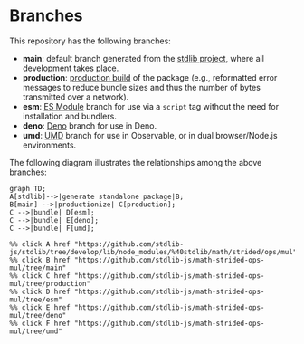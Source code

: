 <!--

@license Apache-2.0

Copyright (c) 2022 The Stdlib Authors.

Licensed under the Apache License, Version 2.0 (the "License");
you may not use this file except in compliance with the License.
You may obtain a copy of the License at

    http://www.apache.org/licenses/LICENSE-2.0

Unless required by applicable law or agreed to in writing, software
distributed under the License is distributed on an "AS IS" BASIS,
WITHOUT WARRANTIES OR CONDITIONS OF ANY KIND, either express or implied.
See the License for the specific language governing permissions and
limitations under the License.

-->

# Branches

This repository has the following branches:

-   **main**: default branch generated from the [stdlib project][stdlib-url], where all development takes place.
-   **production**: [production build][production-url] of the package (e.g., reformatted error messages to reduce bundle sizes and thus the number of bytes transmitted over a network).
-   **esm**: [ES Module][esm-url] branch for use via a `script` tag without the need for installation and bundlers.
-   **deno**: [Deno][deno-url] branch for use in Deno.
-   **umd**: [UMD][umd-url] branch for use in Observable, or in dual browser/Node.js environments.

The following diagram illustrates the relationships among the above branches:

```mermaid
graph TD;
A[stdlib]-->|generate standalone package|B;
B[main] -->|productionize| C[production];
C -->|bundle| D[esm];
C -->|bundle| E[deno];
C -->|bundle| F[umd];

%% click A href "https://github.com/stdlib-js/stdlib/tree/develop/lib/node_modules/%40stdlib/math/strided/ops/mul"
%% click B href "https://github.com/stdlib-js/math-strided-ops-mul/tree/main"
%% click C href "https://github.com/stdlib-js/math-strided-ops-mul/tree/production"
%% click D href "https://github.com/stdlib-js/math-strided-ops-mul/tree/esm"
%% click E href "https://github.com/stdlib-js/math-strided-ops-mul/tree/deno"
%% click F href "https://github.com/stdlib-js/math-strided-ops-mul/tree/umd"
```

[stdlib-url]: https://github.com/stdlib-js/stdlib/tree/develop/lib/node_modules/%40stdlib/math/strided/ops/mul
[production-url]: https://github.com/stdlib-js/math-strided-ops-mul/tree/production
[deno-url]: https://github.com/stdlib-js/math-strided-ops-mul/tree/deno
[umd-url]: https://github.com/stdlib-js/math-strided-ops-mul/tree/umd
[esm-url]: https://github.com/stdlib-js/math-strided-ops-mul/tree/esm